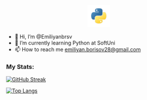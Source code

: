 <p align="center">
<img src="https://raw.githubusercontent.com/github/explore/80688e429a7d4ef2fca1e82350fe8e3517d3494d/topics/python/python.png" alt="Python" height="60" style="vertical-align:top; margin:4px">
</p>

- 👋 Hi, I’m @Emiliyanbrsv
- 🌱 I’m currently learning Python at SoftUni
- 📫 How to reach me emiliyan.borisov28@gmail.com




### My Stats:
[![GitHub Streak](http://github-readme-streak-stats.herokuapp.com?user=Emiliyanbrsv&theme=tokyonight&background=000000)](https://git.io/streak-stats)

[![Top Langs](https://github-readme-stats.vercel.app/api/top-langs/?username=Emiliyanbrsv&layout=compact&theme=tokyonight)](https://github.com/anuraghazra/github-readme-stats)


<!---
Emiliyanbrsv/Emiliyanbrsv is a ✨ special ✨ repository because its `README.md` (this file) appears on your GitHub profile.
You can click the Preview link to take a look at your changes.
--->
